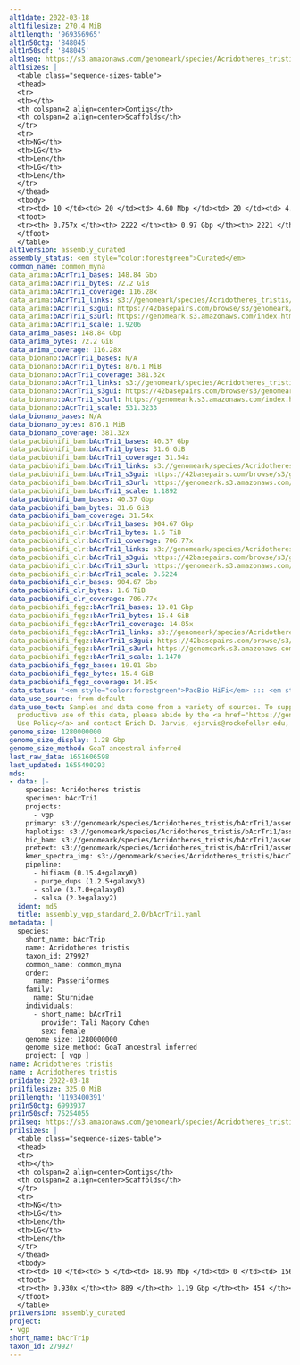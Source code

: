 ```yaml
---
alt1date: 2022-03-18
alt1filesize: 270.4 MiB
alt1length: '969356965'
alt1n50ctg: '848045'
alt1n50scf: '848045'
alt1seq: https://s3.amazonaws.com/genomeark/species/Acridotheres_tristis/bAcrTri1/assembly_curated/bAcrTri1.alt.cur.20220318.fasta.gz
alt1sizes: |
  <table class="sequence-sizes-table">
  <thead>
  <tr>
  <th></th>
  <th colspan=2 align=center>Contigs</th>
  <th colspan=2 align=center>Scaffolds</th>
  </tr>
  <tr>
  <th>NG</th>
  <th>LG</th>
  <th>Len</th>
  <th>LG</th>
  <th>Len</th>
  </tr>
  </thead>
  <tbody>
  <tr><td> 10 </td><td> 20 </td><td> 4.60 Mbp </td><td> 20 </td><td> 4.60 Mbp </td></tr><tr><td> 20 </td><td> 57 </td><td> 2.70 Mbp </td><td> 57 </td><td> 2.70 Mbp </td></tr><tr><td> 30 </td><td> 112 </td><td> 1.96 Mbp </td><td> 112 </td><td> 1.96 Mbp </td></tr><tr><td> 40 </td><td> 193 </td><td> 1.30 Mbp </td><td> 193 </td><td> 1.30 Mbp </td></tr><tr style="background-color:#cccccc;"><td> 50 </td><td> 316 </td><td> 0.85 Mbp </td><td> 316 </td><td> 0.85 Mbp </td></tr><tr><td> 60 </td><td> 511 </td><td> 0.51 Mbp </td><td> 511 </td><td> 0.51 Mbp </td></tr><tr><td> 70 </td><td> 908 </td><td> 177.82 Kbp </td><td> 908 </td><td> 177.82 Kbp </td></tr><tr><td> 80 </td><td> 0 </td><td>  </td><td> 0 </td><td>  </td></tr><tr><td> 90 </td><td> 0 </td><td>  </td><td> 0 </td><td>  </td></tr><tr><td> 100 </td><td> 0 </td><td>  </td><td> 0 </td><td>  </td></tr></tbody>
  <tfoot>
  <tr><th> 0.757x </th><th> 2222 </th><th> 0.97 Gbp </th><th> 2221 </th><th> 0.97 Gbp </th></tr>
  </tfoot>
  </table>
alt1version: assembly_curated
assembly_status: <em style="color:forestgreen">Curated</em>
common_name: common_myna
data_arima:bAcrTri1_bases: 148.84 Gbp
data_arima:bAcrTri1_bytes: 72.2 GiB
data_arima:bAcrTri1_coverage: 116.28x
data_arima:bAcrTri1_links: s3://genomeark/species/Acridotheres_tristis/bAcrTri1/genomic_data/arima/<br>
data_arima:bAcrTri1_s3gui: https://42basepairs.com/browse/s3/genomeark/species/Acridotheres_tristis/bAcrTri1/genomic_data/arima/
data_arima:bAcrTri1_s3url: https://genomeark.s3.amazonaws.com/index.html?prefix=species/Acridotheres_tristis/bAcrTri1/genomic_data/arima/
data_arima:bAcrTri1_scale: 1.9206
data_arima_bases: 148.84 Gbp
data_arima_bytes: 72.2 GiB
data_arima_coverage: 116.28x
data_bionano:bAcrTri1_bases: N/A
data_bionano:bAcrTri1_bytes: 876.1 MiB
data_bionano:bAcrTri1_coverage: 381.32x
data_bionano:bAcrTri1_links: s3://genomeark/species/Acridotheres_tristis/bAcrTri1/genomic_data/bionano/<br>
data_bionano:bAcrTri1_s3gui: https://42basepairs.com/browse/s3/genomeark/species/Acridotheres_tristis/bAcrTri1/genomic_data/bionano/
data_bionano:bAcrTri1_s3url: https://genomeark.s3.amazonaws.com/index.html?prefix=species/Acridotheres_tristis/bAcrTri1/genomic_data/bionano/
data_bionano:bAcrTri1_scale: 531.3233
data_bionano_bases: N/A
data_bionano_bytes: 876.1 MiB
data_bionano_coverage: 381.32x
data_pacbiohifi_bam:bAcrTri1_bases: 40.37 Gbp
data_pacbiohifi_bam:bAcrTri1_bytes: 31.6 GiB
data_pacbiohifi_bam:bAcrTri1_coverage: 31.54x
data_pacbiohifi_bam:bAcrTri1_links: s3://genomeark/species/Acridotheres_tristis/bAcrTri1/genomic_data/pacbio_hifi/<br>
data_pacbiohifi_bam:bAcrTri1_s3gui: https://42basepairs.com/browse/s3/genomeark/species/Acridotheres_tristis/bAcrTri1/genomic_data/pacbio_hifi/
data_pacbiohifi_bam:bAcrTri1_s3url: https://genomeark.s3.amazonaws.com/index.html?prefix=species/Acridotheres_tristis/bAcrTri1/genomic_data/pacbio_hifi/
data_pacbiohifi_bam:bAcrTri1_scale: 1.1892
data_pacbiohifi_bam_bases: 40.37 Gbp
data_pacbiohifi_bam_bytes: 31.6 GiB
data_pacbiohifi_bam_coverage: 31.54x
data_pacbiohifi_clr:bAcrTri1_bases: 904.67 Gbp
data_pacbiohifi_clr:bAcrTri1_bytes: 1.6 TiB
data_pacbiohifi_clr:bAcrTri1_coverage: 706.77x
data_pacbiohifi_clr:bAcrTri1_links: s3://genomeark/species/Acridotheres_tristis/bAcrTri1/genomic_data/pacbio_hifi/<br>
data_pacbiohifi_clr:bAcrTri1_s3gui: https://42basepairs.com/browse/s3/genomeark/species/Acridotheres_tristis/bAcrTri1/genomic_data/pacbio_hifi/
data_pacbiohifi_clr:bAcrTri1_s3url: https://genomeark.s3.amazonaws.com/index.html?prefix=species/Acridotheres_tristis/bAcrTri1/genomic_data/pacbio_hifi/
data_pacbiohifi_clr:bAcrTri1_scale: 0.5224
data_pacbiohifi_clr_bases: 904.67 Gbp
data_pacbiohifi_clr_bytes: 1.6 TiB
data_pacbiohifi_clr_coverage: 706.77x
data_pacbiohifi_fqgz:bAcrTri1_bases: 19.01 Gbp
data_pacbiohifi_fqgz:bAcrTri1_bytes: 15.4 GiB
data_pacbiohifi_fqgz:bAcrTri1_coverage: 14.85x
data_pacbiohifi_fqgz:bAcrTri1_links: s3://genomeark/species/Acridotheres_tristis/bAcrTri1/genomic_data/pacbio_hifi/<br>
data_pacbiohifi_fqgz:bAcrTri1_s3gui: https://42basepairs.com/browse/s3/genomeark/species/Acridotheres_tristis/bAcrTri1/genomic_data/pacbio_hifi/
data_pacbiohifi_fqgz:bAcrTri1_s3url: https://genomeark.s3.amazonaws.com/index.html?prefix=species/Acridotheres_tristis/bAcrTri1/genomic_data/pacbio_hifi/
data_pacbiohifi_fqgz:bAcrTri1_scale: 1.1470
data_pacbiohifi_fqgz_bases: 19.01 Gbp
data_pacbiohifi_fqgz_bytes: 15.4 GiB
data_pacbiohifi_fqgz_coverage: 14.85x
data_status: '<em style="color:forestgreen">PacBio HiFi</em> ::: <em style="color:forestgreen">Arima</em>'
data_use_source: from-default
data_use_text: Samples and data come from a variety of sources. To support fair and
  productive use of this data, please abide by the <a href="https://genome10k.soe.ucsc.edu/data-use-policies/">Data
  Use Policy</a> and contact Erich D. Jarvis, ejarvis@rockefeller.edu, with any questions.
genome_size: 1280000000
genome_size_display: 1.28 Gbp
genome_size_method: GoaT ancestral inferred
last_raw_data: 1651606598
last_updated: 1655490293
mds:
- data: |-
    species: Acridotheres tristis
    specimen: bAcrTri1
    projects:
      - vgp
    primary: s3://genomeark/species/Acridotheres_tristis/bAcrTri1/assembly_vgp_standard_2.0/bAcrTri1.pri.asm.20220117.fasta.gz
    haplotigs: s3://genomeark/species/Acridotheres_tristis/bAcrTri1/assembly_vgp_standard_2.0/bAcrTri1.alt.asm.20220117.fasta.gz
    hic_bam: s3://genomeark/species/Acridotheres_tristis/bAcrTri1/assembly_vgp_standard_2.0/evaluation/pretext/s2/bAcrTri1_s2.bam
    pretext: s3://genomeark/species/Acridotheres_tristis/bAcrTri1/assembly_vgp_standard_2.0/evaluation/pretext/s2/bAcrTri1_heatmap.pretext
    kmer_spectra_img: s3://genomeark/species/Acridotheres_tristis/bAcrTri1/assembly_vgp_standard_2.0/evaluation/merqury/p/bAcrTri1_png/
    pipeline:
      - hifiasm (0.15.4+galaxy0)
      - purge_dups (1.2.5+galaxy3)
      - solve (3.7.0+galaxy0)
      - salsa (2.3+galaxy2)
  ident: md5
  title: assembly_vgp_standard_2.0/bAcrTri1.yaml
metadata: |
  species:
    short_name: bAcrTrip
    name: Acridotheres tristis
    taxon_id: 279927
    common_name: common_myna
    order:
      name: Passeriformes
    family:
      name: Sturnidae
    individuals:
      - short_name: bAcrTri1
        provider: Tali Magory Cohen
        sex: female
    genome_size: 1280000000
    genome_size_method: GoaT ancestral inferred
    project: [ vgp ]
name: Acridotheres tristis
name_: Acridotheres_tristis
pri1date: 2022-03-18
pri1filesize: 325.0 MiB
pri1length: '1193400391'
pri1n50ctg: 6993937
pri1n50scf: 75254055
pri1seq: https://s3.amazonaws.com/genomeark/species/Acridotheres_tristis/bAcrTri1/assembly_curated/bAcrTri1.pri.cur.20220318.fasta.gz
pri1sizes: |
  <table class="sequence-sizes-table">
  <thead>
  <tr>
  <th></th>
  <th colspan=2 align=center>Contigs</th>
  <th colspan=2 align=center>Scaffolds</th>
  </tr>
  <tr>
  <th>NG</th>
  <th>LG</th>
  <th>Len</th>
  <th>LG</th>
  <th>Len</th>
  </tr>
  </thead>
  <tbody>
  <tr><td> 10 </td><td> 5 </td><td> 18.95 Mbp </td><td> 0 </td><td> 156.25 Mbp </td></tr><tr><td> 20 </td><td> 12 </td><td> 15.06 Mbp </td><td> 1 </td><td> 118.31 Mbp </td></tr><tr><td> 30 </td><td> 22 </td><td> 12.76 Mbp </td><td> 2 </td><td> 117.45 Mbp </td></tr><tr><td> 40 </td><td> 33 </td><td> 9.62 Mbp </td><td> 4 </td><td> 77.30 Mbp </td></tr><tr style="background-color:#cccccc;"><td> 50 </td><td> 49 </td><td style="background-color:#88ff88;"> 6.99 Mbp </td><td> 5 </td><td style="background-color:#88ff88;"> 75.25 Mbp </td></tr><tr><td> 60 </td><td> 71 </td><td> 5.00 Mbp </td><td> 9 </td><td> 25.95 Mbp </td></tr><tr><td> 70 </td><td> 106 </td><td> 2.65 Mbp </td><td> 14 </td><td> 21.08 Mbp </td></tr><tr><td> 80 </td><td> 178 </td><td> 1.16 Mbp </td><td> 22 </td><td> 11.32 Mbp </td></tr><tr><td> 90 </td><td> 416 </td><td> 260.30 Kbp </td><td> 103 </td><td> 401.44 Kbp </td></tr><tr><td> 100 </td><td> 0 </td><td>  </td><td> 0 </td><td>  </td></tr></tbody>
  <tfoot>
  <tr><th> 0.930x </th><th> 889 </th><th> 1.19 Gbp </th><th> 454 </th><th> 1.19 Gbp </th></tr>
  </tfoot>
  </table>
pri1version: assembly_curated
project:
- vgp
short_name: bAcrTrip
taxon_id: 279927
---
```

